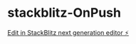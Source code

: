 # stackblitz-OnPush

[Edit in StackBlitz next generation editor ⚡️](https://stackblitz.com/~/github.com/raulranga/stackblitz-OnPush)